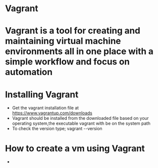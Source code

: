 # Vagrant
 # Vagrant is a tool for creating and maintaining virtual machine environments all in one place with a simple workflow and focus on automation

 # Installing Vagrant
 - Get the vagrant installation file at https://www.vagrantup.com/downloads
 - Vagrant should be installed from the downloaded file based on your operating system,the executable vagrant with be on the system path 
 - To check the version type; vagrant --version
 

 # How to create a vm using Vagrant
 - 
